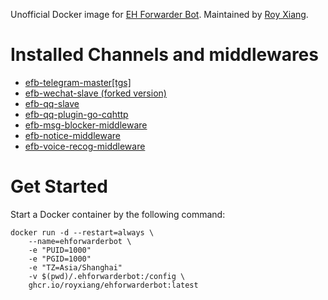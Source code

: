 Unofficial Docker image for [EH Forwarder Bot](https://github.com/ehForwarderBot/ehForwarderBot). Maintained by [Roy Xiang](http://github.com/RoyXiang).

# Installed Channels and middlewares

* [efb-telegram-master[tgs]](https://github.com/ehForwarderBot/efb-telegram-master)
* [efb-wechat-slave (forked version)](https://github.com/RoyXiang/efb-wechat-slave/tree/itchat)
* [efb-qq-slave](https://github.com/ehForwarderBot/efb-qq-slave)
* [efb-qq-plugin-go-cqhttp](https://github.com/ehForwarderBot/efb-qq-plugin-go-cqhttp)
* [efb-msg-blocker-middleware](https://github.com/ehForwarderBot/efb-msg_blocker-middleware)
* [efb-notice-middleware](https://github.com/ehForwarderBot/efb-notice-middleware)
* [efb-voice-recog-middleware](https://github.com/ehForwarderBot/efb-voice_recog-middleware)

# Get Started

Start a Docker container by the following command:

```
docker run -d --restart=always \
    --name=ehforwarderbot \
    -e "PUID=1000"
    -e "PGID=1000"
    -e "TZ=Asia/Shanghai"
    -v $(pwd)/.ehforwarderbot:/config \
    ghcr.io/royxiang/ehforwarderbot:latest
```
